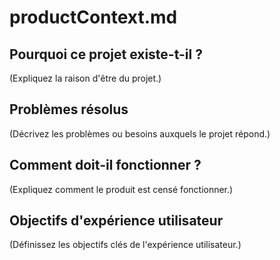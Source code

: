 # productContext.md

## Pourquoi ce projet existe-t-il ?

(Expliquez la raison d'être du projet.)

## Problèmes résolus

(Décrivez les problèmes ou besoins auxquels le projet répond.)

## Comment doit-il fonctionner ?

(Expliquez comment le produit est censé fonctionner.)

## Objectifs d'expérience utilisateur

(Définissez les objectifs clés de l'expérience utilisateur.) 